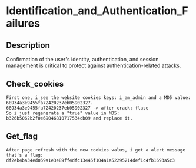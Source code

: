 # Identification_and_Authentication_Failures

## Description

Confirmation of the user's identity, authentication, and session management is critical to protect against authentication-related attacks.

## Check_cookies

    First one, i see the website cookies keys: i_am_admin and a MD5 value: 68934a3e9455fa72420237eb05902327.
    68934a3e9455fa72420237eb05902327 -> after crack: flase
    So i just regenerate a "true" value in MD5: b326b5062b2f0e69046810717534cb09 and replace it.

## Get_flag

    After page refresh with the new cookies valus, i get a alert message that's a flag: df2eb4ba34ed059a1e3e89ff4dfc13445f104a1a52295214def1c4fb1693a5c3

